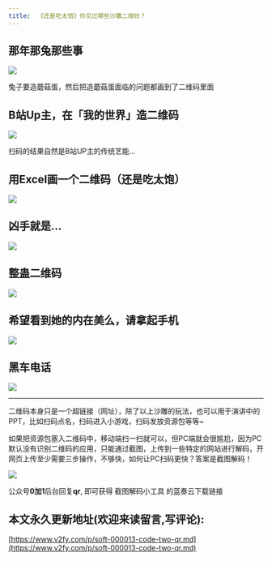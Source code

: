 ```yaml
---
title:  《还是吃太饱》你见过哪些沙雕二维码？
---
```


## 那年那兔那些事


![](https://www.v2fy.com/asset/soft-000013-code-two-qr/001.png)


兔子要造蘑菇蛋，然后把造蘑菇蛋面临的问题都画到了二维码里面

## B站Up主，在「我的世界」造二维码

![](https://www.v2fy.com/asset/soft-000013-code-two-qr/002.png)

扫码的结果自然是B站UP主的传统艺能...



## 用Excel画一个二维码（还是吃太饱）


![](https://www.v2fy.com/asset/soft-000013-code-two-qr/004.png)





## 凶手就是...


![](https://www.v2fy.com/asset/soft-000013-code-two-qr/005.jpg)



## 整蛊二维码

![](https://www.v2fy.com/asset/soft-000013-code-two-qr/006.jpg)


## 希望看到她的内在美么，请拿起手机

![](https://www.v2fy.com/asset/soft-000013-code-two-qr/007.jpg)


## 黑车电话


![](https://www.v2fy.com/asset/soft-000013-code-two-qr/008.jpg)

---

二维码本身只是一个超链接（网址），除了以上沙雕的玩法，也可以用于演讲中的PPT，比如扫码点名，扫码进入小游戏，扫码发放资源包等等~

如果把资源包塞入二维码中，移动端扫一扫就可以，但PC端就会很尴尬，因为PC默认没有识别二维码的应用，只能通过截图，上传到一些特定的网站进行解码，开网页上传至少需要三步操作，不够快，如何让PC扫码更快？答案是截图解码！

![](https://www.v2fy.com/asset/soft-000013-code-two-qr/009.gif)


公众号**0加1**后台回复**qr**, 即可获得 截图解码小工具 的蓝奏云下载链接

## 本文永久更新地址(欢迎来读留言,写评论):

[https://www.v2fy.com/p/soft-000013-code-two-qr.md](https://www.v2fy.com/p/soft-000013-code-two-qr.md)
